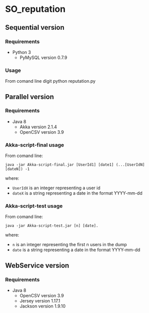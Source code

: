 # SO_reputation

## Sequential version 

### Requirements  
*	Python 3	
	* PyMySQL version 0.7.9
	
### Usage
From comand line digit python reputation.py

## Parallel version 

### Requirements
*	Java 8
	* Akka version 2.1.4
	* OpenCSV version 3.9

### Akka-script-final usage
From comand line: 
```
java -jar Akka-script-final.jar [UserId1] [date1] (...[UserIdN] [dateN]) -1 
```
where:
* `UserIdX` is an integer representing a user id
* `dateX` is a string representing a date in the format YYYY-mm-dd

### Akka-script-test usage
From comand line:
```
java -jar Akka-script-test.jar [n] [date].
```
where:
* `n` is an integer representing the first n users in the dump
* `date` is a string representing a date in the format YYYY-mm-dd

## WebService version

### Requirements
*	Java 8
	* OpenCSV version 3.9
	* Jersey version 1.17.1
	* Jackson version 1.9.10

 
